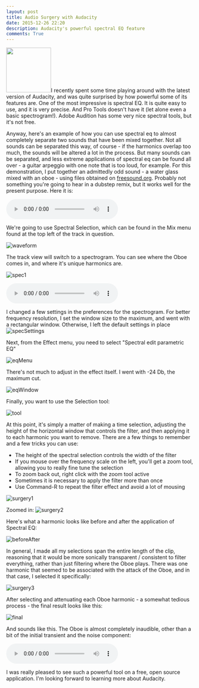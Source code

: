 ```yaml
---
layout: post
title: Audio Surgery with Audacity
date: 2015-12-26 22:20 
description: Audacity's powerful spectral EQ feature
comments: True
---
```


<img class = "post-thumb" src="/img/AudacitySpectralEQ/3.png" height="120" width="120">I recently spent some time playing around with the latest version of Audacity, and was quite surprised by how powerful some of its features are. One of the most impressive is spectral EQ. It is quite easy to use, and it is very precise. And Pro Tools doesn't have it (let alone even a basic spectrogram!). Adobe Audition has some very nice spectral tools, but it's not free.

Anyway, here's an example of how you can use spectral eq to almost completely separate two sounds that have been mixed together. Not all sounds can be separated this way, of course - if the harmonics overlap too much, the sounds will be altered a lot in the process. But many sounds can be separated, and less extreme applications of spectral eq can be found all over - a guitar arpeggio with one note that is too loud, for example. For this demonstration, I put together an admittedly odd sound - a water glass mixed with an oboe - using files obtained on <a href="http://www.freesound.org">freesound.org</a>. Probably not something you're going to hear in a dubstep remix, but it works well for the present purpose. Here it is:

<audio controls><source src="/audio/WaterGlassOboeMix.mp3" type="audio/mp3" preload="auto">
Your browser does not support the audio tag.
</audio><br/> 

We're going to use Spectral Selection, which can be found in the Mix menu found at the top left of the track in question.

![waveform](/img/AudacitySpectralEQ/1a.jpg)

The track view will switch to a spectrogram. You can see where the Oboe comes in, and where it's unique harmonics are. 

![spec1](/img/AudacitySpectralEQ/3.png)

<audio controls><source src="/audio/WaterGlassOboeMix.mp3" type="audio/mp3" preload="auto">
Your browser does not support the audio tag.
</audio><br/> 

I changed a few settings in the preferences for the spectrogram. For better frequency resolution, I set the window size to the maximum, and went with a rectangular window. Otherwise, I left the default settings in place
![specSettings](/img/AudacitySpectralEQ/3a.png)

Next, from the Effect menu, you need to select "Spectral edit parametric EQ"

![eqMenu](/img/AudacitySpectralEQ/4a.jpg)

There's not much to adjust in the effect itself. I went with -24 Db, the maximum cut. 

![eqWindow](/img/AudacitySpectralEQ/5.png)

Finally, you want to use the Selection tool:

![tool](/img/AudacitySpectralEQ/6.png)

At this point, it's simply a matter of making a time selection, adjusting the height of the horizontal window that controls the filter, and then applying it to each harmonic you want to remove. There are a few things to remember and a few tricks you can use:

* The height of the spectral selection controls the width of the filter
* If you mouse over the frequency scale on the left, you'll get a zoom tool, allowing you to really fine tune the selection
* To zoom back out, right click with the zoom tool active
* Sometimes it is necessary to apply the filter more than once
* Use Command-R to repeat the filter effect and avoid a lot of mousing

![surgery1](/img/AudacitySpectralEQ/7.png)

Zoomed in:
![surgery2](/img/AudacitySpectralEQ/8.png)

Here's what a harmonic looks like before and after the application of Spectral EQ:

![beforeAfter](/img/AudacitySpectralEQ/beforeAfter.jpg)

In general, I made all my selections span the entire length of the clip, reasoning that it would be more sonically transparent / consistent to filter everything, rather than just filtering where the Oboe plays. There was one harmonic that seemed to be associated with the attack of the Oboe, and in that case, I selected it specifically:

![surgery3](/img/AudacitySpectralEQ/9.png)

After selecting and attenuating each Oboe harmonic - a somewhat tedious process - the final result looks like this:

![final](/img/AudacitySpectralEQ/10.png)

And sounds like this. The Oboe is almost completely inaudible, other than a bit of the initial transient and the noise component:

<audio controls><source src="/audio/WaterGlassOboePostEQ.mp3" type="audio/mp3" preload="auto">
Your browser does not support the audio tag.
</audio><br/>

I was really pleased to see such a powerful tool on a free, open source application. I'm looking forward to learning more about Audacity. 